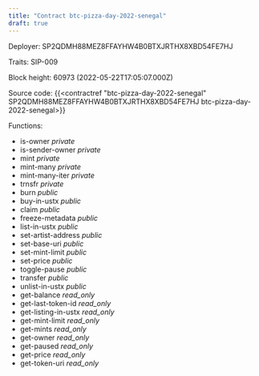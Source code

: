 ```yaml
---
title: "Contract btc-pizza-day-2022-senegal"
draft: true
---
```

Deployer: SP2QDMH88MEZ8FFAYHW4B0BTXJRTHX8XBD54FE7HJ

Traits:
SIP-009 



Block height: 60973 (2022-05-22T17:05:07.000Z)

Source code: {{<contractref "btc-pizza-day-2022-senegal" SP2QDMH88MEZ8FFAYHW4B0BTXJRTHX8XBD54FE7HJ btc-pizza-day-2022-senegal>}}

Functions:

* is-owner _private_
* is-sender-owner _private_
* mint _private_
* mint-many _private_
* mint-many-iter _private_
* trnsfr _private_
* burn _public_
* buy-in-ustx _public_
* claim _public_
* freeze-metadata _public_
* list-in-ustx _public_
* set-artist-address _public_
* set-base-uri _public_
* set-mint-limit _public_
* set-price _public_
* toggle-pause _public_
* transfer _public_
* unlist-in-ustx _public_
* get-balance _read_only_
* get-last-token-id _read_only_
* get-listing-in-ustx _read_only_
* get-mint-limit _read_only_
* get-mints _read_only_
* get-owner _read_only_
* get-paused _read_only_
* get-price _read_only_
* get-token-uri _read_only_
